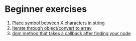 # Beginner exercises 

1) [Place symbol between X characters in string](https://github.com/jasonly/JS-what-do-I-do-now/blob/master/exercises/Beginner/placeCharacters.md)
2) [Iterate through object/convert to array](https://github.com/jasonly/JS-what-do-I-do-now/blob/master/exercises/Beginner/iterateThroughObj.md)
3) [dom method that takes a callback after finding your node](https://github.com/jasonly/JS-what-do-I-do-now/blob/master/exercises/Beginner/walkDom.md)
